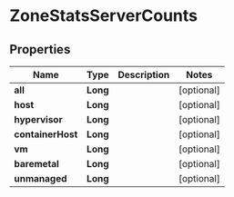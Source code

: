 

# ZoneStatsServerCounts

## Properties

Name | Type | Description | Notes
------------ | ------------- | ------------- | -------------
**all** | **Long** |  |  [optional]
**host** | **Long** |  |  [optional]
**hypervisor** | **Long** |  |  [optional]
**containerHost** | **Long** |  |  [optional]
**vm** | **Long** |  |  [optional]
**baremetal** | **Long** |  |  [optional]
**unmanaged** | **Long** |  |  [optional]



